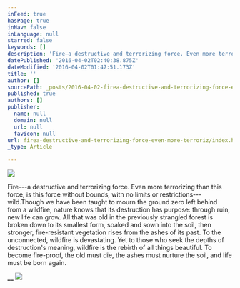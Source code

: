 ```yaml
---
inFeed: true
hasPage: true
inNav: false
inLanguage: null
starred: false
keywords: []
description: 'Fire—a destructive and terrorizing force. Even more terrorizing than this force, is this force without bounds, with no limits or restrictions—wild.Though we have been taught to mourn the ground zero left behind from a wildfire, nature knows that its destruction has purpose: through ruin, new life can grow. All that was old in the previously strangled forest is broken down to its smallest form, soaked and sown into the soil, then stronger, fire-resistant vegetation rises from the ashes of its past. To the unconnected, wildfire is devastating. Yet to those who seek the depths of destruction’s meaning, wildfire is the rebirth of all things beautiful. To become fire-proof, the old must die, the ashes must nurture the soil, and life must be born again.'
datePublished: '2016-04-02T02:40:38.875Z'
dateModified: '2016-04-02T01:47:51.173Z'
title: ''
author: []
sourcePath: _posts/2016-04-02-firea-destructive-and-terrorizing-force-even-more-terroriz.md
published: true
authors: []
publisher:
  name: null
  domain: null
  url: null
  favicon: null
url: firea-destructive-and-terrorizing-force-even-more-terroriz/index.html
_type: Article

---
```

![](https://the-grid-user-content.s3-us-west-2.amazonaws.com/c828ae06-77dc-4c91-adf8-bfcb55c593a0.jpg)

Fire---a destructive and terrorizing force. Even more terrorizing than this force, is this force without bounds, with no limits or restrictions---wild.Though we have been taught to mourn the ground zero left behind from a wildfire, nature knows that its destruction has purpose: through ruin, new life can grow. All that was old in the previously strangled forest is broken down to its smallest form, soaked and sown into the soil, then stronger, fire-resistant vegetation rises from the ashes of its past. To the unconnected, wildfire is devastating. Yet to those who seek the depths of destruction's meaning, wildfire is the rebirth of all things beautiful. To become fire-proof, the old must die, the ashes must nurture the soil, and life must be born again.

**__**
![](https://the-grid-user-content.s3-us-west-2.amazonaws.com/570239d6-7256-4426-9972-87c748342b8c.jpg)